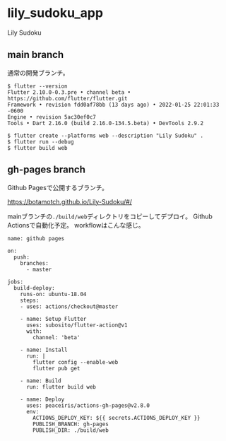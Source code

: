 # lily_sudoku_app

Lily Sudoku

## main branch

通常の開発ブランチ。

```
$ flutter --version
Flutter 2.10.0-0.3.pre • channel beta • https://github.com/flutter/flutter.git
Framework • revision fdd0af78bb (13 days ago) • 2022-01-25 22:01:33 -0600
Engine • revision 5ac30ef0c7
Tools • Dart 2.16.0 (build 2.16.0-134.5.beta) • DevTools 2.9.2

$ flutter create --platforms web --description "Lily Sudoku" .
$ flutter run --debug
$ flutter build web
```

## gh-pages branch

Github Pagesで公開するブランチ。

https://botamotch.github.io/Lily-Sudoku/#/

mainブランチの`./build/web`ディレクトリをコピーしてデプロイ。
Github Actionsで自動化予定。
workflowはこんな感じ。

```
name: github pages

on:
  push:
    branches:
      - master

jobs:
  build-deploy:
    runs-on: ubuntu-18.04
    steps:
    - uses: actions/checkout@master

    - name: Setup Flutter
      uses: subosito/flutter-action@v1
      with:
        channel: 'beta'

    - name: Install
      run: |
        flutter config --enable-web
        flutter pub get

    - name: Build
      run: flutter build web

    - name: Deploy
      uses: peaceiris/actions-gh-pages@v2.8.0
      env:
        ACTIONS_DEPLOY_KEY: ${{ secrets.ACTIONS_DEPLOY_KEY }}
        PUBLISH_BRANCH: gh-pages
        PUBLISH_DIR: ./build/web
```

